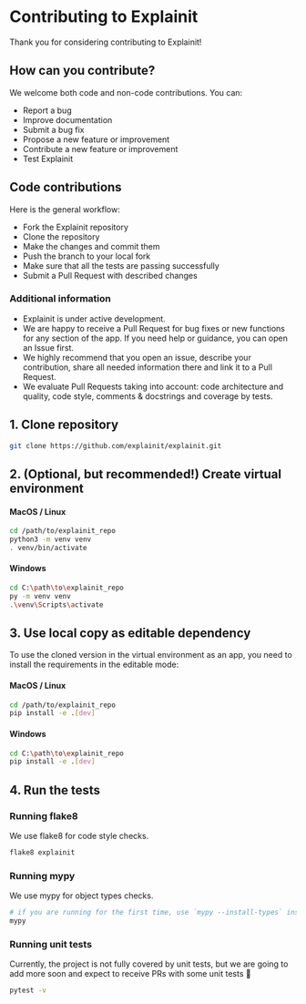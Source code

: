 # Contributing to Explainit

Thank you for considering contributing to Explainit!

## How can you contribute?
We welcome both code and non-code contributions. You can:
* Report a bug
* Improve documentation
* Submit a bug fix
* Propose a new feature or improvement
* Contribute a new feature or improvement
* Test Explainit

## Code contributions
Here is the general workflow:
* Fork the Explainit repository
* Clone the repository
* Make the changes and commit them
* Push the branch to your local fork
* Make sure that all the tests are passing successfully
* Submit a Pull Request with described changes

### Additional information
- Explainit is under active development.
- We are happy to receive a Pull Request for bug fixes or new functions for any section of the app. If you need help or guidance, you can open an Issue first.
- We highly recommend that you open an issue, describe your contribution, share all needed information there and link it to a Pull Request.
- We evaluate Pull Requests taking into account: code architecture and quality, code style, comments & docstrings and coverage by tests.

## 1. Clone repository
```sh
git clone https://github.com/explainit/explainit.git
```

## 2. (Optional, but recommended!) Create virtual environment

#### MacOS / Linux
```sh
cd /path/to/explainit_repo
python3 -m venv venv
. venv/bin/activate
```

#### Windows
```sh
cd C:\path\to\explainit_repo
py -m venv venv
.\venv\Scripts\activate
```

## 3. Use local copy as editable dependency
To use the cloned version in the virtual environment as an app, you need to install the requirements in the editable mode:

#### MacOS / Linux
```sh
cd /path/to/explainit_repo
pip install -e .[dev]
```

#### Windows
```sh
cd C:\path\to\explainit_repo
pip install -e .[dev]
```

## 4. Run the tests
### Running flake8
We use flake8 for code style checks.
```sh
flake8 explainit
```

### Running mypy
We use mypy for object types checks.
```sh
# if you are running for the first time, use `mypy --install-types` instead
mypy
```

### Running unit tests
Currently, the project is not fully covered by unit tests, but we are going to add more soon and expect to receive PRs with some unit tests 🙂
```sh
pytest -v
```
